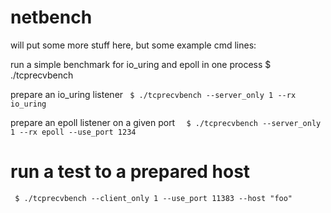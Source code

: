 # netbench

will put some more stuff here, but some example cmd lines:


run a simple benchmark for io_uring and epoll in one process
 $ ./tcprecvbench

prepare an io_uring listener
` $ ./tcprecvbench --server_only 1 --rx io_uring`

prepare an epoll listener on a given port
`  $ ./tcprecvbench --server_only 1 --rx epoll --use_port 1234`

# run a test to a prepared host
` $ ./tcprecvbench --client_only 1 --use_port 11383 --host "foo"`
